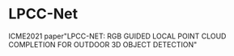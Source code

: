 # LPCC-Net
ICME2021 paper"LPCC-NET: RGB GUIDED LOCAL POINT CLOUD COMPLETION FOR OUTDOOR 3D OBJECT DETECTION"
